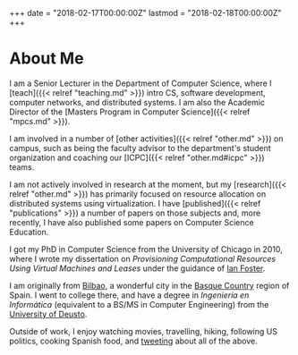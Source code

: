 +++
date = "2018-02-17T00:00:00Z"
lastmod = "2018-02-18T00:00:00Z"
+++

About Me
========

I am a Senior Lecturer in the Department of Computer Science, where I [teach]({{< relref "teaching.md" >}}) intro CS, software development, computer networks, and distributed systems. I am also the Academic Director of the [Masters Program in Computer Science]({{< relref "mpcs.md" >}}). 

I am involved in a number of [other activities]({{< relref "other.md" >}}) on campus, such as being the faculty advisor to the department's student organization and coaching our [ICPC]({{< relref "other.md#icpc" >}}) teams.

I am not actively involved in research at the moment, but my [research]({{< relref "other.md" >}}) has primarily focused on resource allocation on distributed systems using virtualization. I have [published]({{< relref "publications" >}}) a number of papers on those subjects and, more recently, I have also published some papers on Computer Science Education.

I got my PhD in Computer Science from the University of Chicago in 2010, where I wrote my dissertation on *Provisioning Computational Resources Using Virtual Machines and Leases* under the guidance of [Ian Foster](https://www.anl.gov/person/ian-t-foster).

I am originally from [Bilbao](https://en.wikipedia.org/wiki/Bilbao), a wonderful city in the [Basque Country](https://en.wikipedia.org/wiki/Basque_Country_(greater_region)) region of Spain. I went to college there, and have a degree in *Ingeniería en Informática* (equivalent to a BS/MS in Computer Engineering) from the [University of Deusto](http://www.deusto.es/).

Outside of work, I enjoy watching movies, travelling, hiking, following US politics, cooking Spanish food, and [tweeting](https://twitter.com/borjasotomayor) about all of the above.




